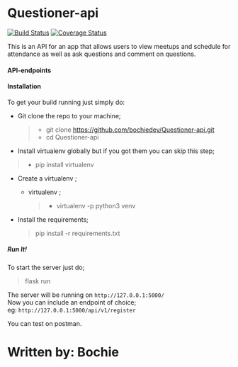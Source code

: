 # Questioner-api

[![Build Status](https://travis-ci.com/bochiedev/Questioner-api.svg?branch=develop)](https://travis-ci.com/bochiedev/Questioner-api) [![Coverage Status](https://coveralls.io/repos/github/bochiedev/Questioner-api/badge.svg?branch=develop)](https://coveralls.io/github/bochiedev/Questioner-api?branch=develop)

This is an API for an app that allows users to view meetups and schedule for attendance as well as ask questions and comment on questions.

#### API-endpoints



#### Installation

To get your build running just simply do:

* Git clone the repo to your machine;
  >  * git clone https://github.com/bochiedev/Questioner-api.git
  >  * cd Questioner-api

* Install virtualenv globally but if you got them you can skip this step;
> * pip install virtualenv

* Create a virtualenv ;
    * virtualenv ;
        > * virtualenv -p python3 venv             


* Install the requirements;
   > pip install -r requirements.txt

##### Run It!

To start the server just do;
> flask run

The server will be running on    `http://127.0.0.1:5000/`   
Now you can include an endpoint of choice;   
eg:   `http://127.0.0.1:5000/api/v1/register`


You can test on postman.


# Written by: Bochie
